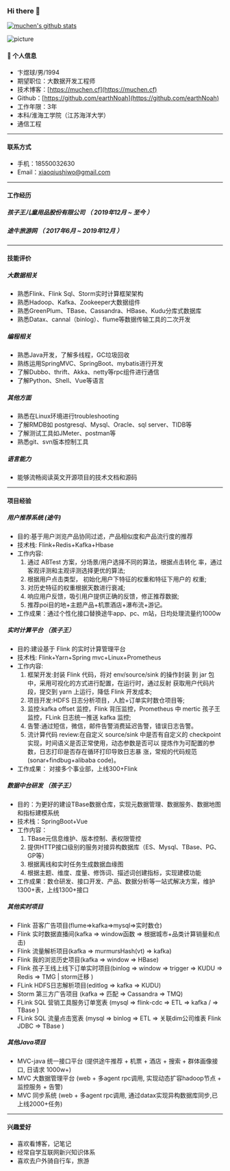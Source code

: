 ### Hi there 👋

[![muchen's github stats](https://github-readme-stats.vercel.app/api?username=earthNoah&show_icons=true&theme=cobalt)](https://github.com/anuraghazra/github-readme-stats)


![picture](https://raw.githubusercontent.com/saadeghi/saadeghi/master/dino.gif)


<!--
**earthNoah/earthNoah** is a ✨ _special_ ✨ repository because its `README.md` (this file) appears on your GitHub profile.

Here are some ideas to get you started:

- 🔭 I’m currently working on ...
- 🌱 I’m currently learning ...
- 👯 I’m looking to collaborate on ...
- 🤔 I’m looking for help with ...
- 💬 Ask me about ...
- 📫 How to reach me: ...
- 😄 Pronouns: ...
- ⚡ Fun fact: ...
-->


#### 🔭  个人信息
 - 卞煜球/男/1994
 - 期望职位：大数据开发工程师
 - 技术博客：[https://muchen.cf](https://muchen.cf)
 - Github：[https://github.com/earthNoah](https://github.com/earthNoah)
 - 工作年限：3年
 - 本科/淮海工学院（江苏海洋大学）
 - 通信工程

---
#### 联系方式
 - 手机：18550032630
 - Email：[xiaoqiushiwo@gmail.com](xiaoqiushiwo@gmail.com)
 
---
#### 工作经历
##### 孩子王儿童用品股份有限公司 （ 2019年12月 ~ 至今 ）
##### 途牛旅游网 （ 2017年6月 ~ 2019年12月 ）

---
#### 技能评价
##### 大数据相关
 - 熟悉Flink、Flink Sql、Storm实时计算框架架构
 - 熟悉Hadoop、Kafka、Zookeeper大数据组件
 - 熟悉GreenPlum、TBase、Cassandra、HBase、Kudu分库式数据库
 - 熟悉Datax、cannal（binlog）、flume等数据传输工具的二次开发

##### 编程相关
 - 熟悉Java开发，了解多线程，GC垃圾回收
 - 熟练运用SpringMVC、SpringBoot、mybatis进行开发
 - 了解Dubbo、thrift、Akka、netty等rpc组件进行通信
 - 了解Python、Shell、Vue等语言
 
##### 其他方面
 - 熟悉在Linux环境进行troubleshooting
 - 了解RMDB如 postgresql、Mysql、Oracle、sql server、TIDB等
 - 了解测试工具如JMeter、postman等
 - 熟悉git、svn版本控制工具

##### 语言能力
 - 能够流畅阅读英文开源项目的技术文档和源码

---
#### 项目经验
##### 用户推荐系统 (途牛)
 - 目的:基于用户浏览产品协同过滤，产品相似度和产品流行度的推荐 
 - 技术栈: Flink+Redis+Kafka+Hbase
 - 工作内容:
	1. 通过 ABTest 方案，分场景/用户选择不同的算法，根据点击转化
	率，通过客观评测和主观评测选择更优的算法;
	2. 根据用户点击类型， 初始化用户下特征的权重和特征下用户的
	权重;
	3. 对历史特征的权重根据天数进行衰减;
	4. 响应用户反馈，吸引用户提供正确的反馈，修正推荐数据;
	5. 推荐poi目的地+主题产品+机票酒店+瀑布流+游记。
 - 工作成果：通过个性化接口替换途牛app、pc、m站，日均处理流量约1000w


##### 实时计算平台 （孩子王）
 - 目的:建设基于 Flink 的实时计算管理平台
 - 技术栈: Flink+Yarn+Spring mvc+Linux+Prometheus 
 - 工作内容:
	1. 框架开发:封装 Flink 代码，将对 env/source/sink 的操作封装
	到 jar 包中，采用可视化的方式进行配置，在运行时，通过反射
	获取用户代码片段，提交到 yarn 上运行，降低 Flink 开发成本;
	2. 项目开发:HDFS 日志分析项目，人脸+订单实时数仓项目等;
	3. 监控:kafka offset 监控，Flink 背压监控，Prometheus 中 mertic
	孩子王
	监控，FLink 日志统一推送 kafka 监控;
	4. 告警:通过短信，微信，邮件告警消费延迟告警，错误日志告警。
	5. 流计算代码 review:在自定义 source/sink 中是否有自定义的
	checkpoint 实现，时间语义是否正常使用，动态参数是否可以 提炼作为可配置的参数，日志打印是否存在循环打印导致日志暴 涨，常规的代码规范(sonar+findbug+alibaba code)。
 - 工作成果： 对接多个事业部，上线300+Flink

##### 数据中台研发 （孩子王）
 - 目的：为更好的建设TBase数据仓库，实现元数据管理、数据服务、数据地图和指标建模系统
 - 技术栈：SpringBoot+Vue
 - 工作内容：
 	1. TBase元信息维护、版本控制、表权限管控
 	2. 提供HTTP接口级别的服务对接异构数据库（ES、Mysql、TBase、PG、GP等）
 	3. 根据离线和实时任务生成数据血缘图
 	4. 根据主题、维度、度量、修饰词、描述词创建指标，实现建模功能
 - 工作成果：数仓研发、接口开发、产品、数据分析等一站式解决方案，维护1300+表，上线1300+接口

##### 其他实时项目
 - Flink 苔客广告项目(flume=>kafka=>mysql=>实时数仓)
 - Flink 实时数据直播间(kafka => window函数 => 根据城市+品类计算销量和点击)
 - Flink 流量解析项目(kafka => murmursHash(vt) => kafka)
 - Flink 我的浏览历史项目(kafka => window => HBase)
 - Flink 孩子王线上线下订单实时项目(binlog => window => trigger => KUDU => Redis => TMG | storm迁移 )
 - FLink HDFS日志解析项目(editlog => kafka => KUDU)
 - Storm 第三方广告项目 (kafka => 匹配 => Cassandra => TMQ) 
 - FLink SQL 营销工具服务订单宽表 (mysql => flink-cdc => ETL => kafka / => TBase )
 - FLink SQL 流量点击宽表 (mysql => binlog => ETL => 关联dim公司维表 Flink JDBC => TBase )


##### 其他Java项目
 - MVC-java 统一接口平台 (提供途牛推荐 + 机票 + 酒店 + 搜索 + 群体画像接口, 日请求 1000w+) 
 - MVC 大数据管理平台 (web + 多agent rpc调用, 实现动态扩容hadoop节点 + 监控服务 + 告警)
 - MVC 同步系统 (web + 多agent rpc调用, 通过datax实现异构数据库同步,已上线2000+任务) 

---

#### 兴趣爱好
 - 喜欢看博客，记笔记
 - 经常自学互联网新兴知识体系
 - 喜欢去户外骑自行车，旅游


